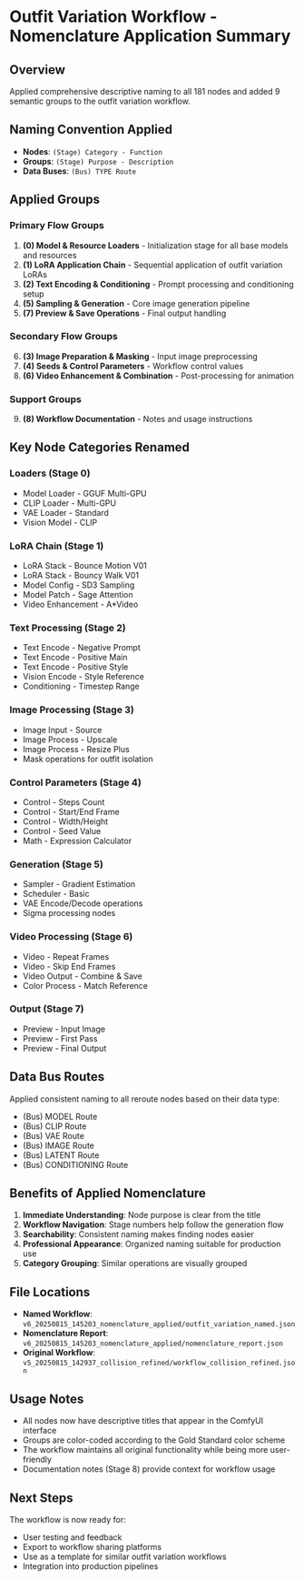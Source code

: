 # Outfit Variation Workflow - Nomenclature Application Summary

## Overview
Applied comprehensive descriptive naming to all 181 nodes and added 9 semantic groups to the outfit variation workflow.

## Naming Convention Applied
- **Nodes**: `(Stage) Category - Function`
- **Groups**: `(Stage) Purpose - Description`
- **Data Buses**: `(Bus) TYPE Route`

## Applied Groups

### Primary Flow Groups
1. **(0) Model & Resource Loaders** - Initialization stage for all base models and resources
2. **(1) LoRA Application Chain** - Sequential application of outfit variation LoRAs
3. **(2) Text Encoding & Conditioning** - Prompt processing and conditioning setup
4. **(5) Sampling & Generation** - Core image generation pipeline
5. **(7) Preview & Save Operations** - Final output handling

### Secondary Flow Groups
6. **(3) Image Preparation & Masking** - Input image preprocessing
7. **(4) Seeds & Control Parameters** - Workflow control values
8. **(6) Video Enhancement & Combination** - Post-processing for animation

### Support Groups
9. **(8) Workflow Documentation** - Notes and usage instructions

## Key Node Categories Renamed

### Loaders (Stage 0)
- Model Loader - GGUF Multi-GPU
- CLIP Loader - Multi-GPU
- VAE Loader - Standard
- Vision Model - CLIP

### LoRA Chain (Stage 1)
- LoRA Stack - Bounce Motion V01
- LoRA Stack - Bouncy Walk V01
- Model Config - SD3 Sampling
- Model Patch - Sage Attention
- Video Enhancement - A*Video

### Text Processing (Stage 2)
- Text Encode - Negative Prompt
- Text Encode - Positive Main
- Text Encode - Positive Style
- Vision Encode - Style Reference
- Conditioning - Timestep Range

### Image Processing (Stage 3)
- Image Input - Source
- Image Process - Upscale
- Image Process - Resize Plus
- Mask operations for outfit isolation

### Control Parameters (Stage 4)
- Control - Steps Count
- Control - Start/End Frame
- Control - Width/Height
- Control - Seed Value
- Math - Expression Calculator

### Generation (Stage 5)
- Sampler - Gradient Estimation
- Scheduler - Basic
- VAE Encode/Decode operations
- Sigma processing nodes

### Video Processing (Stage 6)
- Video - Repeat Frames
- Video - Skip End Frames
- Video Output - Combine & Save
- Color Process - Match Reference

### Output (Stage 7)
- Preview - Input Image
- Preview - First Pass
- Preview - Final Output

## Data Bus Routes
Applied consistent naming to all reroute nodes based on their data type:
- (Bus) MODEL Route
- (Bus) CLIP Route
- (Bus) VAE Route
- (Bus) IMAGE Route
- (Bus) LATENT Route
- (Bus) CONDITIONING Route

## Benefits of Applied Nomenclature

1. **Immediate Understanding**: Node purpose is clear from the title
2. **Workflow Navigation**: Stage numbers help follow the generation flow
3. **Searchability**: Consistent naming makes finding nodes easier
4. **Professional Appearance**: Organized naming suitable for production use
5. **Category Grouping**: Similar operations are visually grouped

## File Locations
- **Named Workflow**: `v6_20250815_145203_nomenclature_applied/outfit_variation_named.json`
- **Nomenclature Report**: `v6_20250815_145203_nomenclature_applied/nomenclature_report.json`
- **Original Workflow**: `v5_20250815_142937_collision_refined/workflow_collision_refined.json`

## Usage Notes
- All nodes now have descriptive titles that appear in the ComfyUI interface
- Groups are color-coded according to the Gold Standard color scheme
- The workflow maintains all original functionality while being more user-friendly
- Documentation notes (Stage 8) provide context for workflow usage

## Next Steps
The workflow is now ready for:
- User testing and feedback
- Export to workflow sharing platforms
- Use as a template for similar outfit variation workflows
- Integration into production pipelines